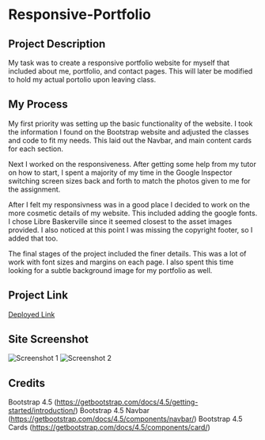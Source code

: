 # Responsive-Portfolio

## Project Description

My task was to create a responsive portfolio website for myself that included about me, portfolio, and contact pages. This will later be modified to hold my actual portolio upon leaving class.

## My Process

My first priority was setting up the basic functionality of the website. I took the information I found on the Bootstrap website and adjusted the classes and code to fit my needs. This laid out the Navbar, and main content cards for each section.

Next I worked on the responsiveness. After getting some help from my tutor on how to start, I spent a majority of my time in the Google Inspector switching screen sizes back and forth to match the photos given to me for the assignment.

After I felt my responsivness was in a good place I decided to work on the more cosmetic details of my website. This included adding the google fonts. I chose Libre Baskerville since it seemed closest to the asset images provided. I also noticed at this point I was missing the copyright footer, so I added that too. 

The final stages of the project included the finer details. This was a lot of work with font sizes and margins on each page. I also spent this time looking for a subtle background image for my portfolio as well. 

## Project Link
[Deployed Link]()

## Site Screenshot

![Screenshot 1]()
![Screenshot 2]()


## Credits

Bootstrap 4.5 (https://getbootstrap.com/docs/4.5/getting-started/introduction/)
Bootstrap 4.5 Navbar (https://getbootstrap.com/docs/4.5/components/navbar/)
Bootstrap 4.5 Cards (https://getbootstrap.com/docs/4.5/components/card/)